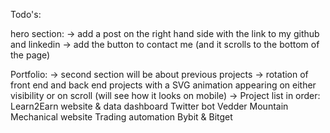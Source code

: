 Todo's:

hero section:
-> add a post on the right hand side with the link to my github and linkedin
-> add the button to contact me (and it scrolls to the bottom of the page)

Portfolio:
-> second section will be about previous projects
    -> rotation of front end and back end projects with a SVG animation appearing on either visibility or on scroll (will see how it looks on mobile)
-> Project list in order:
Learn2Earn website & data dashboard
Twitter bot
Vedder Mountain Mechanical website
Trading automation Bybit & Bitget


